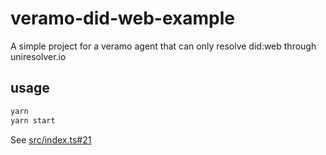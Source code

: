 # veramo-did-web-example
A simple project for a veramo agent that can only resolve did:web through uniresolver.io

## usage

```bash
yarn
yarn start
```

See [src/index.ts#21](https://github.com/mirceanis/veramo-did-web-example/blob/a7ddb73cbbe3d0c7c47c09374b8c52a28cf1f9c0/src/index.ts#L21)
